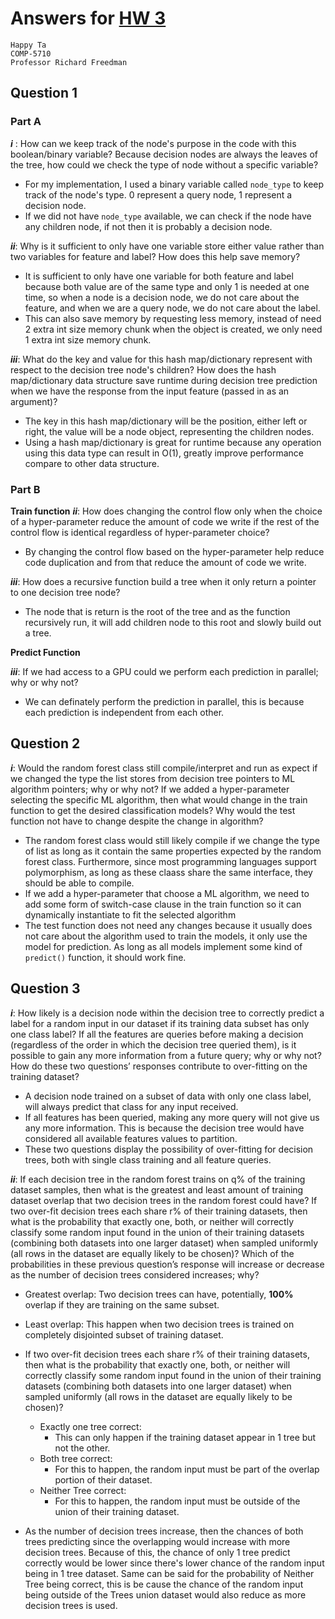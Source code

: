# Answers for [HW 3](./questions/princML_hw03-1.pdf)

```
Happy Ta
COMP-5710
Professor Richard Freedman
```

## Question 1

### Part A

***i*** : How can we keep track of the node's purpose in the code with this boolean/binary variable? Because decision nodes are always the leaves of the tree, how could we check the type of node without a specific variable?

- For my implementation, I used a binary variable called `node_type` to keep track of the node's type. 0 represent a query node, 1 represent a decision node.
- If we did not have `node_type` available, we can check if the node have any children node, if not then it is probably a decision node.

***ii***: Why is it sufficient to only have one variable store either value rather than two variables for feature and label? How does this help save memory?

- It is sufficient to only have one variable for both feature and label because both value are of the same type and only 1 is needed at one time, so when a node is a decision node, we do not care about the feature, and when we are a query node, we do not care about the label.
- This can also save memory by requesting less memory, instead of need 2 extra int size memory chunk when the object is created, we only need 1 extra int size memory chunk.

***iii***: What do the key and value for this hash map/dictionary represent with respect to the decision tree node's children? How does the hash map/dictionary data structure save runtime during decision tree prediction when we have the response from the input feature (passed in as an argument)?

- The key in this hash map/dictionary will be the position, either left or right, the value will be a node object, representing the children nodes.
- Using a hash map/dictionary is great for runtime because any operation using this data type can result in O(1), greatly improve performance compare to other data structure.

### Part B

**Train function**
***ii***: How does changing the control flow only when the choice of a hyper-parameter reduce the amount of code we write if the rest of the control flow is identical regardless of hyper-parameter choice?

- By changing the control flow based on the hyper-parameter help reduce code duplication and from that reduce the amount of code we write.

***iii***: How does a recursive function build a tree when it only return a pointer to one decision tree node?

- The node that is return is the root of the tree and as the function recursively run, it will add children node to this root and slowly build out a tree.

**Predict Function**

***iii***: If we had access to a GPU could we perform each prediction in parallel; why or why not?

- We can definately perform the prediction in parallel, this is because each prediction is independent from each other.

## Question 2

***i***: Would the random forest class still compile/interpret and run as expect if we changed the type the list stores from decision tree pointers to ML algorithm pointers; why or why not? If we added a hyper-parameter selecting the specific ML algorithm, then what would change in the train function to get the desired classification models? Why would the test function not have to change despite the change in algorithm?

- The random forest class would still likely compile if we change the type of list as long as it contain the same properties expected by the random forest class. Furthermore, since most programming languages support polymorphism, as long as these claass share the same interface, they should be able to compile.
- If we add a hyper-parameter that choose a ML algorithm, we need to add some form of switch-case clause in the train function so it can dynamically instantiate to fit the selected algorithm
- The test function does not need any changes because it usually does not care about the algorithm used to train the models, it only use the model for prediction. As long as all models implement some kind of `predict()` function, it should work fine.

## Question 3

***i***: How likely is a decision node within the decision tree to correctly predict a label for a random input in our dataset if its training data subset has only one class label? If all the features are queries before making a decision (regardless of the order in which the decision tree queried them), is it possible to gain any more information from a future query; why or why not? How do these two questions’ responses contribute to over-fitting on the training dataset?

- A decision node trained on a subset of data with only one class label, will always predict that class for any input received.
- If all features has been queried, making any more query will not give us any more information. This is because the decision tree would have considered all available features values to partition.
- These two questions display the possibility of over-fitting for decision trees, both with single class training and all feature queries.

***ii***: If each decision tree in the random forest trains on q% of the training dataset samples, then what is the greatest and least amount of training dataset overlap that two decision trees in the random forest could have? If two over-fit decision trees each share r% of their training datasets, then what is the probability that exactly one, both, or neither will correctly classify some random input found in the union of their training datasets (combining both datasets into one larger dataset) when sampled uniformly (all rows in the dataset are equally likely to be chosen)? Which of the probabilities in these previous question’s response will increase or decrease as the number of decision trees considered increases; why?

- Greatest overlap: Two decision trees can have, potentially, **100%** overlap if they are training on the same subset.
- Least overlap: This happen when two decision trees is trained on completely disjointed subset of training dataset.
- If two over-fit decision trees each share r% of their training datasets, then what is the probability that exactly one, both, or neither will correctly classify some random input found in the union of their training datasets (combining both datasets into one larger dataset) when sampled uniformly (all rows in the dataset are equally likely to be chosen)?
  - Exactly one tree correct:
    - This can only happen if the training dataset appear in 1 tree but not the other.
  - Both tree correct:
    - For this to happen, the random input must be part of the overlap portion of their dataset.
  - Neither Tree correct:
    - For this to happen, the random input must be outside of the union of their training dataset.

- As the number of decision trees increase, then the chances of both trees predicting since the overlapping would increase with more decision trees. Because of this, the chance of only 1 tree predict correctly would be lower since there's lower chance of the random input being in 1 tree dataset. Same can be said for the probability of Neither Tree being correct, this is be cause the chance of the random input being outside of the Trees union dataset would also reduce as more decision trees is used.
